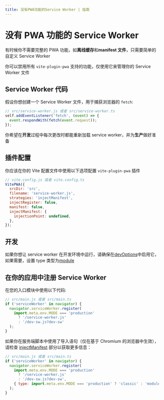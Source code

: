 ```yaml
---
title: 没有PWA功能的Service Worker | 指南
---
```


# 没有 PWA 功能的 Service Worker

有时候你不需要完整的 PWA 功能，如**离线缓存**和**manifest 文件**，只需要简单的自定义 Service Worker

你可以禁用所有 `vite-plugin-pwa` 支持的功能，仅使用它来管理你的 Service Worker 文件

## Service Worker 代码

假设你想创建一个 Service Worker 文件，用于捕获浏览器的 `fetch`:

```js
// src/service-worker.js 或者 src/service-worker.ts
self.addEventListener('fetch', (event) => {
  event.respondWith(fetch(event.request));
});
```

你希望在**开发**过程中每次更改时都能重新加载 service worker，并为**生产**做好准备

## 插件配置

你应该在你的 Vite 配置文件中使用以下选项配置 `vite-plugin-pwa` 插件

```js
// vite.config.js 或者 vite.config.ts
VitePWA({
  srcDir: 'src',
  filename: 'service-worker.js',
  strategies: 'injectManifest',
  injectRegister: false,
  manifest: false,
  injectManifest: {
    injectionPoint: undefined,
  },
});
```

## 开发

如果你想让 service worker 在开发环境中运行，请确保在[devOptions](/guide/development#plugin-configuration)中启用它，如果需要，设置 type 类型为[module](/guide/development#injectmanifest-策略)

## 在你的应用中注册 Service Worker

在您的入口模块中使用以下代码:

```js
// src/main.js 或者 src/main.ts
if ('serviceWorker' in navigator) {
  navigator.serviceWorker.register(
    import.meta.env.MODE === 'production'
      ? '/service-worker.js'
      : '/dev-sw.js?dev-sw'
  );
}
```

如果你在服务端脚本中使用了导入语句（仅在基于 Chromium 的浏览器中生效），请检查 [injectManifest](/guide/development.html#injectmanifest-策略) 部分以获取更多信息：

```js
// src/main.js 或者 src/main.ts
if ('serviceWorker' in navigator) {
  navigator.serviceWorker.register(
    import.meta.env.MODE === 'production'
      ? '/service-worker.js'
      : '/dev-sw.js?dev-sw',
    { type: import.meta.env.MODE === 'production' ? 'classic' : 'module' }
  );
}
```
